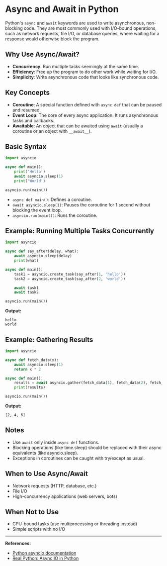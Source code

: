 Async and Await in Python
=========================

Python's `async` and `await` keywords are used to write asynchronous, non-blocking code. They are most commonly used with I/O-bound operations, such as network requests, file I/O, or database queries, where waiting for a response would otherwise block the program.

## Why Use Async/Await?
- **Concurrency**: Run multiple tasks seemingly at the same time.
- **Efficiency**: Free up the program to do other work while waiting for I/O.
- **Simplicity**: Write asynchronous code that looks like synchronous code.

## Key Concepts
- **Coroutine**: A special function defined with `async def` that can be paused and resumed.
- **Event Loop**: The core of every async application. It runs asynchronous tasks and callbacks.
- **Awaitable**: An object that can be awaited using `await` (usually a coroutine or an object with `__await__`).

## Basic Syntax

```python
import asyncio

async def main():
    print('Hello')
    await asyncio.sleep(1)
    print('World')

asyncio.run(main())
```

- `async def main()`: Defines a coroutine.
- `await asyncio.sleep(1)`: Pauses the coroutine for 1 second without blocking the event loop.
- `asyncio.run(main())`: Runs the coroutine.

## Example: Running Multiple Tasks Concurrently

```python
import asyncio

async def say_after(delay, what):
    await asyncio.sleep(delay)
    print(what)

async def main():
    task1 = asyncio.create_task(say_after(1, 'hello'))
    task2 = asyncio.create_task(say_after(2, 'world'))

    await task1
    await task2

asyncio.run(main())
```

**Output:**
```
hello
world
```

## Example: Gathering Results

```python
import asyncio

async def fetch_data(x):
    await asyncio.sleep(1)
    return x * 2

async def main():
    results = await asyncio.gather(fetch_data(1), fetch_data(2), fetch_data(3))
    print(results)

asyncio.run(main())
```

**Output:**
```
[2, 4, 6]
```

## Notes
- Use `await` only inside `async def` functions.
- Blocking operations (like time.sleep) should be replaced with their async equivalents (like asyncio.sleep).
- Exceptions in coroutines can be caught with try/except as usual.

## When to Use Async/Await
- Network requests (HTTP, database, etc.)
- File I/O
- High-concurrency applications (web servers, bots)

## When Not to Use
- CPU-bound tasks (use multiprocessing or threading instead)
- Simple scripts with no I/O

---
**References:**
- [Python asyncio documentation](https://docs.python.org/3/library/asyncio.html)
- [Real Python: Async IO in Python](https://realpython.com/async-io-python/)

